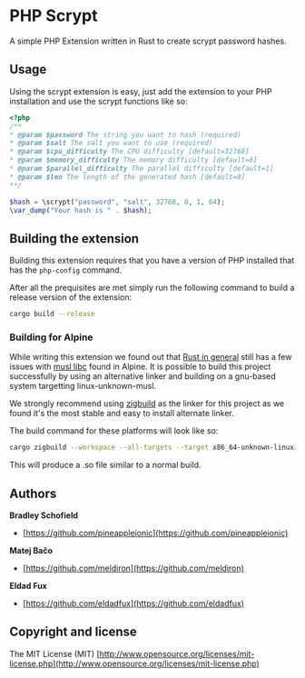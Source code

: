 #  PHP Scrypt

A simple PHP Extension written in Rust to create scrypt password hashes.

## Usage
Using the scrypt extension is easy, just add the extension to your PHP installation and use the scrypt functions like so:
```php
<?php
/**
* @param $password The string you want to hash (required)
* @param $salt The salt you want to use (required)
* @param $cpu_difficulty The CPU difficulty [default=32768]
* @param $memory_difficulty The memory difficulty [default=8]
* @param $parallel_difficulty The parallel difficulty [default=1]
* @param $len The length of the generated hash [default=8]
**/

$hash = \scrypt("password", "salt", 32768, 8, 1, 64);
\var_dump("Your hash is " . $hash);
```

## Building the extension
Building this extension requires that you have a version of PHP installed that has the `php-config` command.

After all the prequisites are met simply run the following command to build a release version of the extension:
```sh
cargo build --release
```

### Building for Alpine
While writing this extension we found out that [Rust in general](https://github.com/rust-lang/rust/issues/59302) still has a few issues with [musl libc](https://musl.libc.org/) found in Alpine. It is possible to build this project successfully by using an alternative linker and building on a gnu-based system targetting linux-unknown-musl.

We strongly recommend using [zigbuild](https://github.com/messense/cargo-zigbuild) as the linker for this project as we found it's the most stable and easy to install alternate linker.

The build command for these platforms will look like so:
```sh
cargo zigbuild --workspace --all-targets --target x86_64-unknown-linux-musl --release
```
This will produce a .so file similar to a normal build.

## Authors

**Bradley Schofield**

-   [https://github.com/pineappleionic](https://github.com/pineappleionic)

**Matej Bačo**

-   [https://github.com/meldiron](https://github.com/meldiron)

**Eldad Fux**
-   [https://github.com/eldadfux](https://github.com/eldadfux)

## Copyright and license

The MIT License (MIT) [http://www.opensource.org/licenses/mit-license.php](http://www.opensource.org/licenses/mit-license.php)



